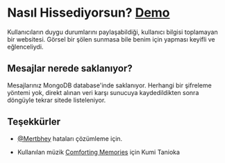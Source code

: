 
# Nasıl Hissediyorsun?   [Demo](https://nasil-hissediyorsun-production.up.railway.app)
Kullanıcıların duygu durumlarını paylaşabildiği, kullanıcı bilgisi toplamayan bir websitesi. Görsel bir şölen sunmasa bile benim için yapması keyifli ve eğlenceliydi. 

## Mesajlar nerede saklanıyor?

Mesajlarınız MongoDB database'inde saklanıyor. Herhangi bir şifreleme yöntemi yok, direkt alınan veri karşı sunucuya kaydedildikten sonra döngüyle tekrar sitede listeleniyor. 

  
## Teşekkürler

- [@Mertbhey](https://www.github.com/mertbhey) hataları çözümleme için.

- Kullanılan müzik [Comforting Memories](https://www.youtube.com/watch?v=k79dMVVmvA8) için Kumi Tanioka

